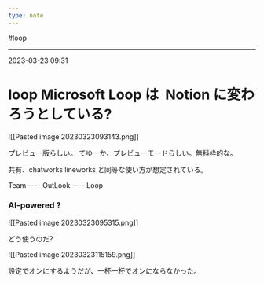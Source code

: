 ```yaml
---
type: note
---
```


#loop

---
2023-03-23  09:31

# loop  Microsoft Loop は  Notion に変わろうとしている?

![[Pasted image 20230323093143.png]]

プレビュー版らしい。
てゆーか、プレビューモードらしい。無料枠的な。

共有、chatworks lineworks と同等な使い方が想定されている。

Team ---- OutLook ---- Loop

### AI-powered ?

![[Pasted image 20230323095315.png]]

どう使うのだ?

![[Pasted image 20230323115159.png]]

設定でオンにするようだが、一杯一杯でオンにならなかった。

